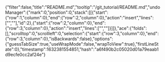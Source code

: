 {"filter":false,"title":"README.md","tooltip":"/git_tutorial/README.md","undoManager":{"mark":0,"position":0,"stack":[[{"start":{"row":1,"column":0},"end":{"row":2,"column":0},"action":"insert","lines":["",""],"id":2},{"start":{"row":2,"column":0},"end":{"row":3,"column":0},"action":"insert","lines":["",""]}]]},"ace":{"folds":[],"scrolltop":0,"scrollleft":0,"selection":{"start":{"row":3,"column":0},"end":{"row":3,"column":0},"isBackwards":false},"options":{"guessTabSize":true,"useWrapMode":false,"wrapToView":true},"firstLineState":0},"timestamp":1632381554851,"hash":"a6f490b2c05020d01a79eaab1d9ecfe0cc2af24e"}
